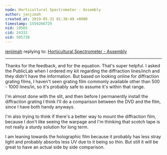 ```yaml
---
node: Horticultural Spectrometer - Assembly
author: jenjimah
created_at: 2019-05-31 01:38:49 +0000
timestamp: 1559266729
nid: 19565
cid: 24332
uid: 505738
---
```




[jenjimah](../profile/jenjimah) replying to: [Horticultural Spectrometer - Assembly](../notes/jenjimah/05-30-2019/horticultural-spectrometer-assembly)

----
 Thanks for the feedback, and for the equation. That's super helpful. I asked the PublicLab when I ordered my kit regarding the diffraction lines/inch and they didn't have the information. But based on looking online for diffraction grating films, I haven't seen grating film commonly available other than 500 - 1000 lines/in, so it's probably safe to assume it's within that range.

I'm almost done with the slit, and then before I permanently install the diffraction grating I think I'll do a comparison between the DVD and the film, since I have both handy anyways.

I'm also trying to think if there's a better way to mount the diffraction film, because I don't like seeing the warpage and I'm thinking that scotch tape is not really a sturdy solution for long term.

I am leaning towards the holographic film because it probably has less stray light and probably absorbs less UV due to it being so thin. But still it will be great to have an actual side by side comparison.
